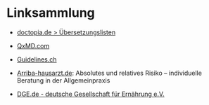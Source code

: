 # Linksammlung

* [doctopia.de > Übersetzungslisten](https://www.doctopia.de/medizinische-uebersetzungen/index.html)
* [QxMD.com](https://www.qxmd.com)

* [Guidelines.ch](https://www.guidelines.ch)

* [Arriba-hausarzt.de](http://arriba-hausarzt.de/): Absolutes und relatives Risiko  – individuelle Beratung in der Allgemeinpraxis

* [DGE.de - deutsche Gesellschaft für Ernährung e.V.](https://www.dge.de/ernaehrungspraxis/diaetetik/diaetetik-kompakt/)
